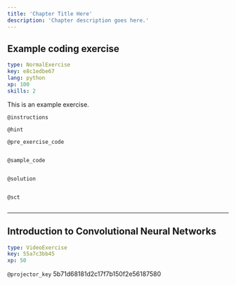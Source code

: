 ```yaml
---
title: 'Chapter Title Here'
description: 'Chapter description goes here.'
---
```


## Example coding exercise

```yaml
type: NormalExercise
key: e8c1edbe67
lang: python
xp: 100
skills: 2
```

This is an example exercise.

`@instructions`


`@hint`


`@pre_exercise_code`
```{python}

```

`@sample_code`
```{python}

```

`@solution`
```{python}

```

`@sct`
```{python}

```

---

## Introduction to Convolutional Neural Networks

```yaml
type: VideoExercise
key: 55a7c3bb45
xp: 50
```

`@projector_key`
5b71d68181d2c17f7b150f2e56187580
